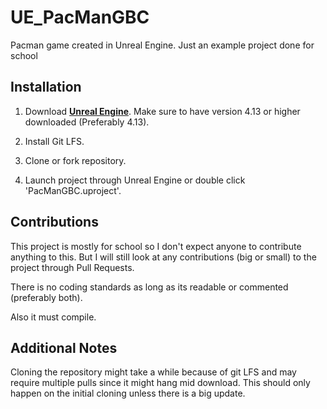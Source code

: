 # UE_PacManGBC
Pacman game created in Unreal Engine. Just an example project done for school

## Installation
1. Download **[Unreal Engine](https://www.unrealengine.com/)**. Make sure to have version 4.13 or higher downloaded (Preferably 4.13).

1. Install Git LFS.

1. Clone or fork repository.

1. Launch project through Unreal Engine or double click 'PacManGBC.uproject'.

## Contributions
This project is mostly for school so I don't expect anyone to contribute anything to this. But I will still look at any contributions (big or small) to the project through Pull Requests.

There is no coding standards as long as its readable or commented (preferably both).

Also it must compile.

## Additional Notes
Cloning the repository might take a while because of git LFS and may require multiple pulls since it might hang mid download. This should only happen on the initial cloning unless there is a big update.

